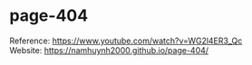 # page-404
Reference: https://www.youtube.com/watch?v=WG2l4ER3_Qc
<br>
Website: https://namhuynh2000.github.io/page-404/
